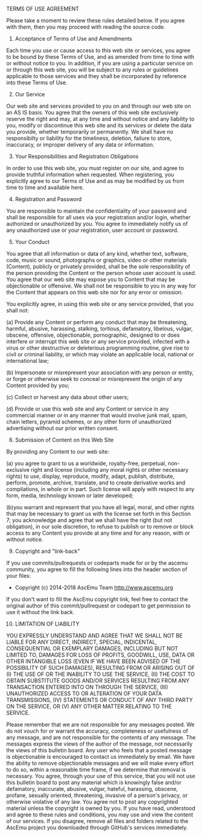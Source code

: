 ﻿TERMS OF USE AGREEMENT


Please take a moment to review these rules detailed below. If you agree with them, then you may
proceed with reading the source code.

1. Acceptance of Terms of Use and Amendments

Each time you use or cause access to this web site or services, you agree to be bound by these
Terms of Use, and as amended from time to time with or without notice to you. In addition, if
you are using a particular service on or through this web site, you will be subject to any rules
or guidelines applicable to those services and they shall be incorporated by reference into these
Terms of Use.


2. Our Service

Our web site and services provided to you on and through our web site on an AS IS basis. You
agree that the owners of this web site exclusively reserve the right and may, at any time and
without notice and any liability to you, modify or discontinue this web site and its services
or delete the data you provide, whether temporarily or permanently. We shall have no responsibilty
or liability for the timeliness, deletion, failure to store, inaccuracy, or improper delivery of
any data or information.


3. Your Responsibilities and Registration Obligations

In order to use this web site, you must register on our site, and agree to provide truthful information
when requested. When registering, you explicitly
agree to our Terms of Use and as may be modified by us from time to time and available here.


4. Registration and Password

You are responsible to maintain the confidentiality of your password and shall be responsible for
all uses via your registration and/or login, whether authorized or unauthorized by you. You agree
to immediately notify us of any unauthorized use or your registration, user account or password.


5. Your Conduct

You agree that all information or data of any kind, whether text, software, code, music or sound,
photographs or graphics, video or other materials (Content), publicly or privately provided, shall
be the sole responsibility of the person providing the Content or the person whose user account is
used. You agree that our web site may expose you to Content that may be objectionable or offensive.
We shall not be responsible to you in any way for the Content that appears on this web site nor for
any error or omission.

You explicitly agree, in using this web site or any service provided, that you shall not:

(a) Provide any Content or perform any conduct that may be threatening, harmful, abusive, harassing,
stalking, tortious, defamatory, libelous, vulgar, obscene, offensive, objectionable, pornographic,
designed to or does interfere or interrupt this web site or any service provided, infected with a
virus or other destructive or deleterious programming routine, give rise to civil or criminal liability,
or which may violate an applicable local, national or international law;

(b) Impersonate or misrepresent your association with any person or entity, or forge or otherwise seek
to conceal or misrepresent the origin of any Content provided by you;

(c) Collect or harvest any data about other users;

(d) Provide or use this web site and any Content or service in any commercial manner or in any manner
that would involve junk mail, spam, chain letters, pyramid schemes, or any other form of unauthorized
advertising without our prior written consent.


6. Submission of Content on this Web Site

By providing any Content to our web site:

(a) you agree to grant to us a worldwide, royalty-free, perpetual, non-exclusive right and license
(including any moral rights or other necessary rights) to use, display, reproduce, modify, adapt, publish, distribute,
perform, promote, archive, translate, and to create derivative works and compilations, in whole or in part. Such license 
will apply with respect to any form, media, technology known or later developed;

(b)you warrant and represent that you have all legal, moral, and other rights that may be necessary to grant us with the
license set forth in this Section 7; 
you acknowledge and agree that we shall have the right (but not obligation), in our sole discretion, to refuse to
publish or to remove or block access to any Content you provide at any time and for any reason, with or without notice.

9. Copyright and "link-back"

If you use commits/pullrequests or codeparts made for or by the ascemu community, you agree to fill the following lines into the header
section of your files:
* Copyright (c) 2014-2018 AscEmu Team <http://www.ascemu.org>

If you don't want to fill the AscEmu copyright link, feel free to contact the original author of this commit/pullrequest or codepart
to get permission to use it without the link back.

10. LIMITATION OF LIABILITY

YOU EXPRESSLY UNDERSTAND AND AGREE THAT WE SHALL NOT BE LIABLE FOR ANY DIRECT, INDIRECT, SPECIAL, INDICENTAL,
CONSEQUENTIAL OR EXEMPLARY DAMAGES, INCLUDING BUT NOT LIMITED TO, DAMAGES FOR LOSS OF PROFITS, GOODWILL, USE, DATA 
OR OTHER INTANGIBLE LOSS (EVEN IF WE HAVE BEEN ADVISED OF THE POSSIBILITY OF SUCH DAMAGES), RESULTING FROM OR ARISING OUT OF
(I)   THE USE OF OR THE INABILITY TO USE THE SERVICE, 
(II)  THE COST TO OBTAIN SUBSTITUTE GOODS AND/OR SERVICES RESULTING FROM ANY TRANSACTION ENTERED INTO ON THROUGH THE SERVICE,
(III) UNAUTHORIZED ACCESS TO OR ALTERATION OF YOUR DATA TRANSMISSIONS,
(IV)  STATEMENTS OR CONDUCT OF ANY THIRD PARTY ON THE SERVICE, OR 
(V)   ANY OTHER MATTER RELATING TO THE SERVICE.

Please remember that we are not responsible for any messages posted. We do not vouch for or warrant the accuracy, completeness
or usefulness of any message, and are not responsible for the contents of any message. The messages express the views of the
author of the message, not necessarily the views of this bulletin board. Any user who feels that a posted message is objectionable
is encouraged to contact us immediately by email. We have the ability to remove objectionable messages and we will make every
effort to do so, within a reasonable time frame, if we determine that removal is necessary.
You agree, through your use of this service, that you will not use this bulletin board to post any material which is knowingly
false and/or defamatory, inaccurate, abusive, vulgar, hateful, harassing, obscene, profane, sexually oriented, threatening, invasive
of a person's privacy, or otherwise violative of any law.
You agree not to post any copyrighted material unless the copyright is owned by you. If you have read,
understood and agree to these rules and conditions, you may use and view the content of our services. 
If you disagree, remove all files and folders related to the AscEmu project you downloaded through GitHub's services immediately.

